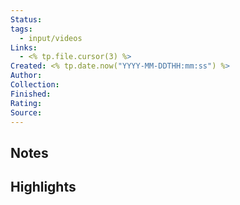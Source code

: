 ```yaml
---
Status: 
tags:
  - input/videos
Links:
  - <% tp.file.cursor(3) %>
Created: <% tp.date.now("YYYY-MM-DDTHH:mm:ss") %>
Author: 
Collection: 
Finished: 
Rating: 
Source:
---
```


## Notes

## Highlights
